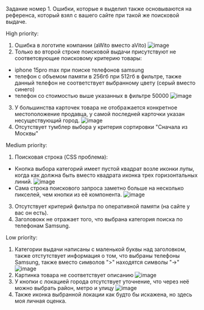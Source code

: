 Задание номер 1.
Ошибки, которые я выделил также основываются на референса, который взял с вашего сайте при такой же поисковой выдаче.

High priority:
1) Ошибка в логотипе компании (aWito вместо aVito)
![image](https://github.com/Yashiandr/avito-QA/assets/115163286/12a9f1df-d718-4991-b4e0-618b30a2035c)
2) Только во второй строке поисковой выдачи присутствуют не соответсвующие поисковому критерию товары:
 - iphone 15pro max при поиске телефонов samsung
 - телефон с объемом памяти в 256гб при 512гб в фильтре, также данный телефон не соответствует выбранному цвету (серый вместо синего)
 - телефон со стоимостью выше указанных в фильтре 50000
![image](https://github.com/Yashiandr/avito-QA/assets/115163286/bd6112bd-9f9f-4359-ba19-6e613fe41f63)
3) У большинства карточек товара не отображается конкретное местоположение продавца, у самой последней карточки указан несуществующий город.
![image](https://github.com/Yashiandr/avito-QA/assets/115163286/f593db14-5db5-4cf8-aaaa-07c407ea1bdc)
4) Отсутствует тумблер выбора у критерия сортировки "Сначала из Москвы"

Medium priority:
1) Поисковая строка (CSS проблема):
- Кнопка выбора категорий имеет пустой квадрат возле иконки лупы, когда как должна быть вместо квадрата иконка трех горизонтальных линий.
![image](https://github.com/Yashiandr/avito-QA/assets/115163286/d4767e3c-635c-4507-9ecf-ba1a42079528)
- Сама строка поискового запроса заметно больше на несколько пикселей, чем кнопки из её компонента.
![image](https://github.com/Yashiandr/avito-QA/assets/115163286/f17b171e-4567-470c-b9c4-1fa16be8333a)
3) Отсутствует критерий фильтра по оперативной памяти (на сайте у вас он есть).
4) Заголовокк не отражает того, что выбрана категория поиска по телефонам Samsung.

Low priority:
1) Категории выдачи написаны с маленькой буквы над заголовком, также отстутствует информация о том, что выбраны телефоны Samsung, также вместо символов ">" находятся символы "→"
![image](https://github.com/Yashiandr/avito-QA/assets/115163286/a6134b06-e71d-4365-b70d-78c23a2cc570)
2) Картинка товара не соответствует описанию
![image](https://github.com/Yashiandr/avito-QA/assets/115163286/13f13332-eb80-4123-b34a-ebb0ac0aefe8)
3) У кнопки с локацией города отсутствует уточнение, что через неё можно выбрать район, метро и улицу
![image](https://github.com/Yashiandr/avito-QA/assets/115163286/67f0ed6d-4db0-4c98-a5a4-591dadba2ad2)
4) Также иконка выбранной локации как будто бы искажена, но здесь моя личная оценка.
